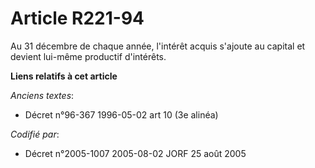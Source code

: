 # Article R221-94

Au 31 décembre de chaque année, l'intérêt acquis s'ajoute au capital et devient lui-même productif d'intérêts.

**Liens relatifs à cet article**

_Anciens textes_:

  - Décret n°96-367 1996-05-02 art 10 (3e alinéa)

_Codifié par_:

  - Décret n°2005-1007 2005-08-02 JORF 25 août 2005

